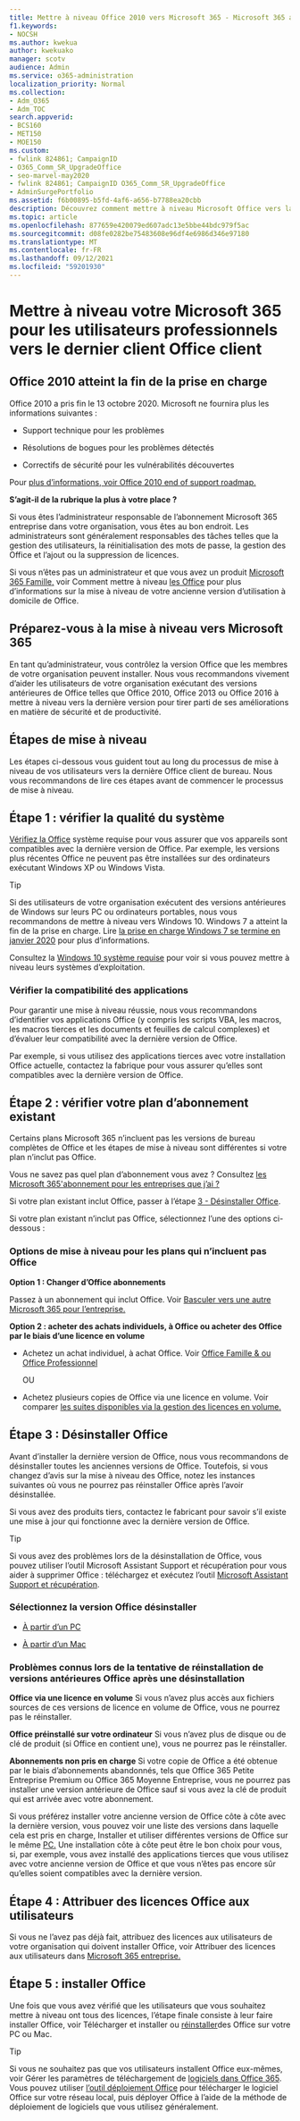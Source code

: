 ```yaml
---
title: Mettre à niveau Office 2010 vers Microsoft 365 - Microsoft 365 administrateur
f1.keywords:
- NOCSH
ms.author: kwekua
author: kwekuako
manager: scotv
audience: Admin
ms.service: o365-administration
localization_priority: Normal
ms.collection:
- Adm_O365
- Adm_TOC
search.appverid:
- BCS160
- MET150
- MOE150
ms.custom:
- fwlink 824861; CampaignID
- O365_Comm_SR_UpgradeOffice
- seo-marvel-may2020
- fwlink 824861; CampaignID O365_Comm_SR_UpgradeOffice
- AdminSurgePortfolio
ms.assetid: f6b00895-b5fd-4af6-a656-b7788ea20cbb
description: Découvrez comment mettre à niveau Microsoft Office vers la dernière Office client pour les utilisateurs de votre organisation.
ms.topic: article
ms.openlocfilehash: 877659e420079ed607adc13e5bbe44bdc979f5ac
ms.sourcegitcommit: d08fe0282be75483608e96df4e6986d346e97180
ms.translationtype: MT
ms.contentlocale: fr-FR
ms.lasthandoff: 09/12/2021
ms.locfileid: "59201930"
---
```

# <a name="upgrade-your-microsoft-365-for-business-users-to-the-latest-office-client"></a>Mettre à niveau votre Microsoft 365 pour les utilisateurs professionnels vers le dernier client Office client

## <a name="office-2010-reaches-end-of-support"></a>Office 2010 atteint la fin de la prise en charge

Office 2010 a pris fin le 13 octobre 2020. Microsoft ne fournira plus les informations suivantes :

- Support technique pour les problèmes

- Résolutions de bogues pour les problèmes détectés

- Correctifs de sécurité pour les vulnérabilités découvertes

Pour [plus d’informations, voir Office 2010 end of support roadmap.](/deployoffice/endofsupport/office-2010-end-support-roadmap)

 **S’agit-il de la rubrique la plus à votre place ?**
  
 Si vous êtes l’administrateur responsable de l’abonnement Microsoft 365 entreprise dans votre organisation, vous êtes au bon endroit. Les administrateurs sont généralement responsables des tâches telles que la gestion des utilisateurs, la réinitialisation des mots de passe, la gestion des Office et l’ajout ou la suppression de licences.

 Si vous n’êtes pas un administrateur et que vous avez un produit [Microsoft 365 Famille,](https://support.microsoft.com/office/28cbc8cf-1332-4f04-9123-9b660abb629e#BKMK_OfficePlans) voir Comment mettre à niveau [les Office](https://support.microsoft.com/office/ee68f6cf-422f-464a-82ec-385f65391350) pour plus d’informations sur la mise à niveau de votre ancienne version d’utilisation à domicile de Office.

## <a name="get-ready-to-upgrade-to-microsoft-365"></a>Préparez-vous à la mise à niveau vers Microsoft 365

En tant qu’administrateur, vous contrôlez la version Office que les membres de votre organisation peuvent installer. Nous vous recommandons vivement d’aider les utilisateurs de votre organisation exécutant des versions antérieures de Office telles que Office 2010, Office 2013 ou Office 2016 à mettre à niveau vers la dernière version pour tirer parti de ses améliorations en matière de sécurité et de productivité.

## <a name="upgrade-steps"></a>Étapes de mise à niveau

Les étapes ci-dessous vous guident tout au long du processus de mise à niveau de vos utilisateurs vers la dernière Office client de bureau. Nous vous recommandons de lire ces étapes avant de commencer le processus de mise à niveau.
  
## <a name="step-1---check-system-requirements"></a>Étape 1 : vérifier la qualité du système

[Vérifiez la Office](https://www.microsoft.com/microsoft-365/microsoft-365-and-office-resources) système requise pour vous assurer que vos appareils sont compatibles avec la dernière version de Office. Par exemple, les versions plus récentes Office ne peuvent pas être installées sur des ordinateurs exécutant Windows XP ou Windows Vista.
  
> [!TIP]
> Si des utilisateurs de votre organisation exécutent des versions antérieures de Windows sur leurs PC ou ordinateurs portables, nous vous recommandons de mettre à niveau vers Windows 10. Windows 7 a atteint la fin de la prise en charge. Lire [la prise en charge Windows 7 se termine en janvier 2020](https://www.microsoft.com/microsoft-365/windows/end-of-windows-7-support?rtc=1) pour plus d’informations.

Consultez la [Windows 10 système requise](https://www.microsoft.com/windows/windows-10-specifications) pour voir si vous pouvez mettre à niveau leurs systèmes d’exploitation.

### <a name="check-application-compatibility"></a>Vérifier la compatibilité des applications

Pour garantir une mise à niveau réussie, nous vous recommandons d’identifier vos applications Office (y compris les scripts VBA, les macros, les macros tierces et les documents et feuilles de calcul complexes) et d’évaluer leur compatibilité avec la dernière version de Office.
  
Par exemple, si vous utilisez des applications tierces avec votre installation Office actuelle, contactez la fabrique pour vous assurer qu’elles sont compatibles avec la dernière version de Office.
  
## <a name="step-2---check-your-existing-subscription-plan"></a>Étape 2 : vérifier votre plan d’abonnement existant

Certains plans Microsoft 365 n’incluent pas les versions de bureau complètes de Office et les étapes de mise à niveau sont différentes si votre plan n’inclut pas Office.
  
Vous ne savez pas quel plan d’abonnement vous avez ? Consultez [les Microsoft 365'abonnement pour les entreprises que j’ai ?](../admin-overview/what-subscription-do-i-have.md)
  
Si votre plan existant inclut Office, passer à l’étape [3 - Désinstaller Office](#step-3---uninstall-office).
  
Si votre plan existant n’inclut pas Office, sélectionnez l’une des options ci-dessous :
  
### <a name="upgrade-options-for-plans-that-dont-include-office"></a>Options de mise à niveau pour les plans qui n’incluent pas Office

 **Option 1 : Changer d’Office abonnements**

Passez à un abonnement qui inclut Office. Voir [Basculer vers une autre Microsoft 365 pour l’entreprise.](../../commerce/subscriptions/switch-to-a-different-plan.md)

**Option 2 : acheter des achats individuels, à Office ou acheter des Office par le biais d’une licence en volume**

 - Achetez un achat individuel, à achat Office. Voir [Office Famille &amp; ou](https://www.microsoft.com/microsoft-365/buy/compare-all-microsoft-365-products-b) [Office Professionnel](https://www.microsoft.com/microsoft-365/p/office-professional-2019/CFQ7TTC0K7C5/)

     OU

 - Achetez plusieurs copies de Office via une licence en volume. Voir comparer [les suites disponibles via la gestion des licences en volume.](https://products.office.com/business/microsoft-office-volume-licensing-suites-comparison)

## <a name="step-3---uninstall-office"></a>Étape 3 : Désinstaller Office

Avant d’installer la dernière version de Office, nous vous recommandons de désinstaller toutes les anciennes versions de Office. Toutefois, si vous changez d’avis sur la mise à niveau des Office, notez les instances suivantes où vous ne pourrez pas réinstaller Office après l’avoir désinstallée.
  
Si vous avez des produits tiers, contactez le fabricant pour savoir s’il existe une mise à jour qui fonctionne avec la dernière version de Office.

> [!TIP]
> Si vous avez des problèmes lors de la désinstallation de Office, vous pouvez utiliser l’outil Microsoft Assistant Support et récupération pour vous aider à supprimer Office : téléchargez et exécutez l’outil [Microsoft Assistant Support et récupération](https://go.microsoft.com/fwlink/?LinkID=2155008).

### <a name="select-the-version-of-office-you-want-to-uninstall"></a>Sélectionnez la version Office désinstaller

- [À partir d’un PC](https://support.microsoft.com/office/9dd49b83-264a-477a-8fcc-2fdf5dbf61d8)

- [À partir d’un Mac](https://support.microsoft.com/office/eefa1199-5b58-43af-8a3d-b73dc1a8cae3)
  
### <a name="known-issues-trying-to-reinstall-older-versions-of-office-after-an-uninstall"></a>Problèmes connus lors de la tentative de réinstallation de versions antérieures Office après une désinstallation

 **Office via une licence en volume** Si vous n’avez plus accès aux fichiers sources de ces versions de licence en volume de Office, vous ne pourrez pas le réinstaller.

 **Office préinstallé sur votre ordinateur** Si vous n’avez plus de disque ou de clé de produit (si Office en contient une), vous ne pourrez pas le réinstaller.

 **Abonnements non pris en charge** Si votre copie de Office a été obtenue par le biais d’abonnements abandonnés, tels que Office 365 Petite Entreprise Premium ou Office 365 Moyenne Entreprise, vous ne pourrez pas installer une version antérieure de Office sauf si vous avez la clé de produit qui est arrivée avec votre abonnement.

Si vous préférez installer votre ancienne version de Office côte à côte avec la dernière version, vous pouvez voir une liste des versions dans laquelle cela est pris en charge, Installer et utiliser différentes versions de Office sur le même [PC.](https://support.microsoft.com/office/6ebb44ce-18a3-43f9-a187-b78c513788bf) Une installation côte à côte peut être le bon choix pour vous, si, par exemple, vous avez installé des applications tierces que vous utilisez avec votre ancienne version de Office et que vous n’êtes pas encore sûr qu’elles soient compatibles avec la dernière version.

## <a name="step-4---assign-office-licenses-to-users"></a>Étape 4 : Attribuer des licences Office aux utilisateurs

Si vous ne l’avez pas déjà fait, attribuez des licences aux utilisateurs de votre organisation qui doivent installer Office, voir Attribuer des licences aux utilisateurs dans [Microsoft 365 entreprise.](../manage/assign-licenses-to-users.md)
  
## <a name="step-5---install-office"></a>Étape 5 : installer Office

Une fois que vous avez vérifié que les utilisateurs que vous souhaitez mettre à niveau ont tous des licences, l’étape finale consiste à leur faire installer Office, voir Télécharger et installer ou [réinstaller](https://support.microsoft.com/office/4414eaaf-0478-48be-9c42-23adc4716658)des Office sur votre PC ou Mac.
  
> [!TIP]
> Si vous ne souhaitez pas que vos utilisateurs installent Office eux-mêmes, voir Gérer les paramètres de téléchargement de [logiciels dans Office 365](/DeployOffice/manage-software-download-settings-office-365). Vous pouvez utiliser [l’outil déploiement Office](/DeployOffice/overview-office-deployment-tool) pour télécharger le logiciel Office sur votre réseau local, puis déployer Office à l’aide de la méthode de déploiement de logiciels que vous utilisez généralement.